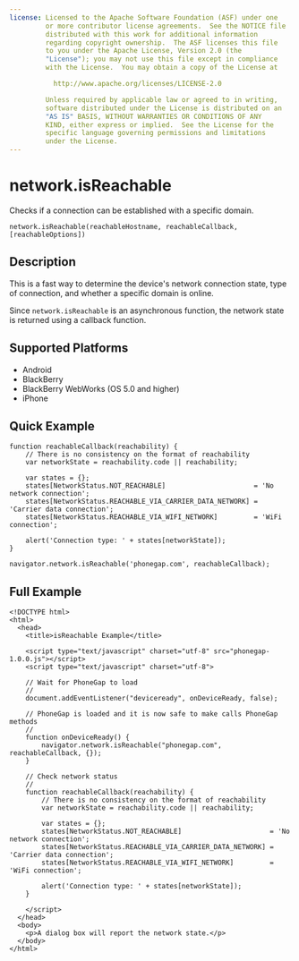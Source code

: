 ```yaml
---
license: Licensed to the Apache Software Foundation (ASF) under one
         or more contributor license agreements.  See the NOTICE file
         distributed with this work for additional information
         regarding copyright ownership.  The ASF licenses this file
         to you under the Apache License, Version 2.0 (the
         "License"); you may not use this file except in compliance
         with the License.  You may obtain a copy of the License at

           http://www.apache.org/licenses/LICENSE-2.0

         Unless required by applicable law or agreed to in writing,
         software distributed under the License is distributed on an
         "AS IS" BASIS, WITHOUT WARRANTIES OR CONDITIONS OF ANY
         KIND, either express or implied.  See the License for the
         specific language governing permissions and limitations
         under the License.
---
```


network.isReachable
===================

Checks if a connection can be established with a specific domain.

    network.isReachable(reachableHostname, reachableCallback, [reachableOptions])

Description
-----------

This is a fast way to determine the device's network connection state, type of connection, and whether a specific domain is online.

Since `network.isReachable` is an asynchronous function, the network state is returned using a callback function.

Supported Platforms
-------------------

- Android
- BlackBerry
- BlackBerry WebWorks (OS 5.0 and higher)
- iPhone

Quick Example
-------------

    function reachableCallback(reachability) {
        // There is no consistency on the format of reachability
        var networkState = reachability.code || reachability;
        
        var states = {};
        states[NetworkStatus.NOT_REACHABLE]                      = 'No network connection';
        states[NetworkStatus.REACHABLE_VIA_CARRIER_DATA_NETWORK] = 'Carrier data connection';
        states[NetworkStatus.REACHABLE_VIA_WIFI_NETWORK]         = 'WiFi connection';
    
        alert('Connection type: ' + states[networkState]);
    }
    
    navigator.network.isReachable('phonegap.com', reachableCallback);


Full Example
------------

    <!DOCTYPE html>
    <html>
      <head>
        <title>isReachable Example</title>
        
        <script type="text/javascript" charset="utf-8" src="phonegap-1.0.0.js"></script>
        <script type="text/javascript" charset="utf-8">
            
        // Wait for PhoneGap to load
        // 
        document.addEventListener("deviceready", onDeviceReady, false);
        
        // PhoneGap is loaded and it is now safe to make calls PhoneGap methods
        //
        function onDeviceReady() {
            navigator.network.isReachable("phonegap.com", reachableCallback, {});
        }
        
        // Check network status
        //
        function reachableCallback(reachability) {
            // There is no consistency on the format of reachability
            var networkState = reachability.code || reachability;
            
            var states = {};
            states[NetworkStatus.NOT_REACHABLE]                      = 'No network connection';
            states[NetworkStatus.REACHABLE_VIA_CARRIER_DATA_NETWORK] = 'Carrier data connection';
            states[NetworkStatus.REACHABLE_VIA_WIFI_NETWORK]         = 'WiFi connection';
            
            alert('Connection type: ' + states[networkState]);
        }
        
        </script>
      </head>
      <body>
        <p>A dialog box will report the network state.</p>
      </body>
    </html>